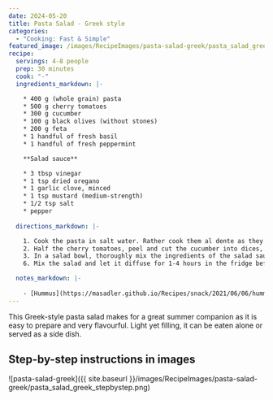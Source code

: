 ```yaml
---
date: 2024-05-20
title: Pasta Salad - Greek style
categories:
  - "Cooking: Fast & Simple"
featured_image: /images/RecipeImages/pasta-salad-greek/pasta_salad_greek.jpeg
recipe:
  servings: 4-8 people
  prep: 30 minutes
  cook: "-"
  ingredients_markdown: |-

    * 400 g (whole grain) pasta
    * 500 g cherry tomatoes
    * 300 g cucumber
    * 100 g black olives (without stones)
    * 200 g feta
    * 1 handful of fresh basil
    * 1 handful of fresh peppermint

    **Salad sauce**

    * 3 tbsp vinegar
    * 1 tsp dried oregano
    * 1 garlic clove, minced
    * 1 tsp mustard (medium-strength)
    * 1/2 tsp salt
    * pepper
  
  directions_markdown: |-

    1. Cook the pasta in salt water. Rather cook them al dente as they will absorb more liquid from the salad sauce. After cooking, rinse the pasta with cold water, as this will prevent it from becoming sticky.
    2. Half the cherry tomatoes, peel and cut the cucumber into dices, half the black olives and cut the feta into dices. Finely chop the herbs.
    3. In a salad bowl, thoroughly mix the ingredients of the salad sauce. Then, add the pasta and mix it with the sauce. Next, add all the other ingredients.
    6. Mix the salad and let it diffuse for 1-4 hours in the fridge before eating. 

  notes_markdown: |-
    
    - [Hummus](https://masadler.github.io/Recipes/snack/2021/06/06/hummus/) and [guacamole](https://masadler.github.io/Recipes/snack/2024/05/18/guacamole/) fit very well to this pasta salad.
---
```


This Greek-style pasta salad makes for a great summer companion as it is easy to prepare and very flavourful. Light yet filling, it can be eaten alone or served as a side dish.

<h2>Step-by-step instructions in images</h2>

![pasta-salad-greek]({{ site.baseurl }}/images/RecipeImages/pasta-salad-greek/pasta_salad_greek_stepbystep.png)